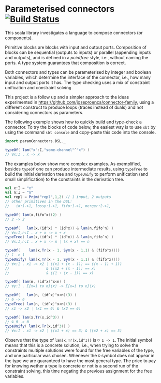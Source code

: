 Parameterised connectors [![Build Status](https://travis-ci.org/joseproenca/parameterised-connectors.svg?branch=master)](https://travis-ci.org/joseproenca/parameterised-connectors)
========================

This scala library investigates a language to compose connectors (or components).

Primitive blocks are blocks with input and output ports.
Composition of blocks can be sequential (outputs to inputs) or parallel (appending inputs and outputs), and is defined in a _pointfree_ style, i.e., without naming the ports. A type system guarantees that composition is correct.

Both connectors and types can be parameterised by integer and boolean variables, which determine the interface of the connector, i.e., how many input and output ports it has.
The type checking uses a mix of constraint unification and constraint solving.

This project is a follow up and a simpler approach to the ideas experimented in https://github.com/joseproenca/connector-family, using a different construct to produce loops (traces instead of duals) and not considering connectors as parameters.

The following example shows how to quickly build and type-check a connector.
To try the blocks of code below, the easiest way is to use ```sbt``` by using the command ```sbt console``` and copy-paste this code into the console.

```scala
import paramConnectors.DSL._

typeOf( lam("x":I,"some-channel"^"x") )
// ∀x:I . x -> x
```

The examples below show more complex examples. As exemplified, besides ```typeOf``` one can produce intermediate results, using ```typeTree``` to build the initial derivation tree and ```typeUnify``` to perform unification (and small simplification) to the constraints in the derivation tree.

```scala
val x:I = "x"
val n:I = "n"
val repl = Prim("repl",1,2) // 1 input, 2 outputs
// other primitives in the DSL:
//   id:1->1, lossy:1->1, fifo:1->1, merger:2->1,  

typeOf( lam(x,fifo^x)(2) )
// 2 -> 2

typeOf(   lam(x,(id^x) * (id^x)) & lam(n,fifo^n) )
// ∀x:I,n:I . x + x -> x + x
typeTree( lam(x,(id^x) * (id^x)) & lam(n,fifo^n) )
// ∀x:I,n:I . x + x -> n | (x + x) == n

typeOf(    lam(x,Tr(x - 1, Sym(x - 1,1) & (fifo^x))))
// 1 -> 1
typeUnify( lam(x,Tr(x - 1, Sym(x - 1,1) & (fifo^x))))
// ∀x:I . x1 -> x2 | ((x1 + (x - 1)) == ((x - 1) + 1))
//                 & ((x2 + (x - 1)) == x)
//                 & ((1 + (x - 1)) == x)

typeOf( lam(n, (id^x)^x<n) )
// ∀y:I . Σ{x=1 to n}(x) -> Σ{x=1 to n}(x)

typeOf(   lam(n, (id^x)^x<n)(3) )
// 6 -> 6
typeTree( lam(n, (id^x)^x<n)(3) )
// x1 -> x2 | (x1 == 6) & (x2 == 6)

typeOf( lam(x,Tr(x,id^3)) )
// © 0 -> 0
typeUnify( lam(x,Tr(x,id^3)) )
// ∀x:I . x1 -> x2 | ((x1 + x) == 3) & ((x2 + x) == 3)
```

Observe that the type of ```lam(x,Tr(x,id^3))``` is  ```© 1 -> 1```. The initial symbol means that this is a concrete solution, i.e., when trying to solve the constraints multiple solutions were found for the free variables of the type, and one particular was chosen. Whenever the ```©``` symbol does not appear in the type we are guaranteed to have the most general type.
The price to pay for knowing wether a type is concrete or not is a second run of the constraint solving, this time negating the previous assignment for the free variables.
